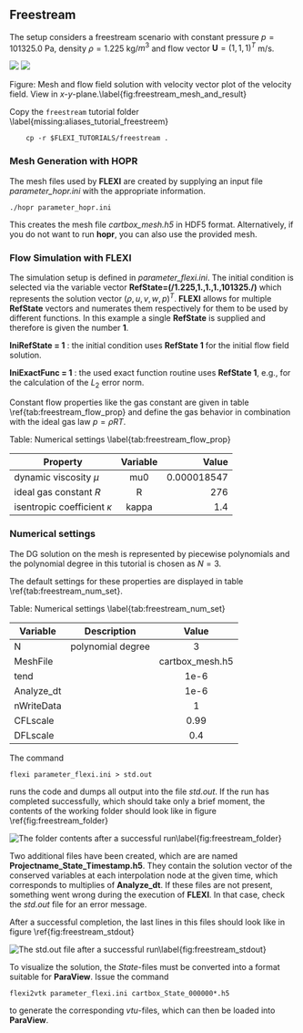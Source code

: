 ## Freestream

The setup considers a freestream scenario with constant pressure $p=101325.0$ Pa, density $\rho=1.225$ kg/$m^3$ and flow vector $\textbf{U}=(1,1,1)^T$ m/s.

![](tutorials/00_freestream/freestream_mesh.png)     ![](tutorials/00_freestream/freestream_result.png)

Figure: Mesh and flow field solution with velocity vector plot of the velocity field. View in $x$-$y$-plane.\label{fig:freestream_mesh_and_result}


Copy the ``freestream`` tutorial folder \label{missing:aliases_tutorial_freestreem}

        cp -r $FLEXI_TUTORIALS/freestream .

### Mesh Generation with HOPR

The mesh files used by **FLEXI** are created by supplying an input file *parameter_hopr.ini* with the appropriate information.

    ./hopr parameter_hopr.ini

This creates the mesh file *cartbox_mesh.h5* in HDF5 format. Alternatively, if you do not want to run **hopr**, you can also use the provided mesh.

### Flow Simulation with FLEXI

The simulation setup is defined in *parameter_flexi.ini*. The initial condition is selected via the variable vector
**RefState=(/1.225,1.,1.,1.,101325./)** which represents the solution vector $(\rho, u, v, w, p)^T$. **FLEXI** allows for multiple 
**RefState** vectors and numerates them respectively for them to be used by different functions. In this example a single **RefState** is 
supplied and therefore is given the number **1**.


**IniRefState = 1** : the initial condition uses **RefState 1** for the initial flow field solution.

**IniExactFunc = 1** : the used exact function routine uses **RefState 1**, e.g., for the calculation of the $L_2$ error norm.

Constant flow properties like the gas constant are given in table \ref{tab:freestream_flow_prop} 
and define the gas behavior in combination with the ideal gas law $p=\rho R T$.

Table: Numerical settings \label{tab:freestream_flow_prop}

| Property                        | Variable      | Value       |
| ------------------------------- |:-------------:| -----------:|
| dynamic viscosity $\mu$         | mu0           | 0.000018547 |
| ideal gas constant $R$          | R             |  276        |
| isentropic coefficient $\kappa$ | kappa         |  1.4        |

### Numerical settings

The DG solution on the mesh is represented by piecewise polynomials and the polynomial degree in this tutorial is chosen as $N=3$.

The default settings for these properties are displayed in table \ref{tab:freestream_num_set}. 

Table: Numerical settings \label{tab:freestream_num_set}

| Variable        | Description                            | Value         |
| --------------- |:--------------------------------------:|:-------------:|
| N               | polynomial degree                      | 3             |
| MeshFile        |                                        |cartbox_mesh.h5|
| tend            |                                        | 1e-6          |
| Analyze_dt      |                                        | 1e-6          |
| nWriteData      |                                        | 1             |
| CFLscale        |                                        | 0.99          |
| DFLscale        |                                        | 0.4           |


The command

~~~~~~~
flexi parameter_flexi.ini > std.out
~~~~~~~

runs the code and dumps all output into the file *std.out*. 
If the run has completed successfully, which should take only a brief moment, the contents of the working folder should look like in figure \ref{fig:freestream_folder}

![The folder contents after a successful run\label{fig:freestream_folder}](tutorials/00_freestream/freestream_folder.png)

Two additional files have been created, which are are named  **Projectname_State_Timestamp.h5**. They contain the solution vector of the conserved variables at each interpolation node at the given time, which corresponds to multiplies of **Analyze_dt**. If these files are not present, something went wrong during the execution of **FLEXI**. In that case, check the _std.out_ file for an error message. 

After a successful completion, the last lines in this files should look like in figure \ref{fig:freestream_stdout}

![The _std.out_ file after a successful run\label{fig:freestream_stdout}](tutorials/00_freestream/freestream_stdout.png)

To visualize the solution, the *State*-files must be converted into a format suitable for **ParaView**. Issue the command 

~~~~~~~
flexi2vtk parameter_flexi.ini cartbox_State_000000*.h5
~~~~~~~
to generate the corresponding *vtu*-files, which can then be loaded into **ParaView**. 
